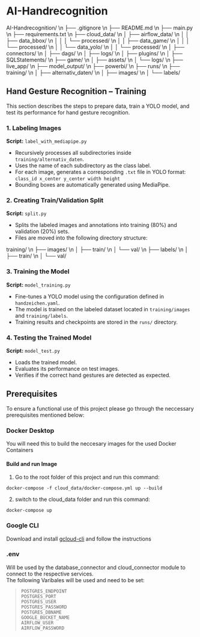 # AI-Handrecognition

AI-Handrecognition/ \n
├── .gitignore  \n
├── README.md  \n
├── main.py \n
├── requirements.txt \n
├── cloud_data/ \n
│   ├── airflow_data/ \n
│   │   ├── data_bbox/ \n
│   │   │   └── processed/ \n
│   │   ├── data_game/ \n
│   │   │   └── processed/ \n
│   │   └── data_yolo/ \n
│   │       └── processed/ \n
│   ├── connectors/ \n
│   ├── dags/ \n
│   ├── logs/ \n
│   ├── plugins/ \n
│   ├── SQLStatements/ \n
├── game/ \n
│   ├── assets/ \n
│   └── logs/ \n
├── live_app/ \n
├── model_output/ \n
├── powerbi/ \n
├── runs/ \n
├── training/ \n
│   ├── alternativ_daten/ \n
│   ├── images/ \n
│   └── labels/ 


## Hand Gesture Recognition – Training 

This section describes the steps to prepare data, train a YOLO model, and test its performance for hand gesture recognition. 

### 1. Labeling Images 

**Script:** `label_with_mediapipe.py` 

- Recursively processes all subdirectories inside `training/alternativ_daten`. 
- Uses the name of each subdirectory as the class label. 
- For each image, generates a corresponding `.txt` file in YOLO format:   
  `class_id x_center y_center width height`  
- Bounding boxes are automatically generated using MediaPipe. 

### 2. Creating Train/Validation Split 

**Script:** `split.py` 

- Splits the labeled images and annotations into training (80%) and validation (20%) sets. 
- Files are moved into the following directory structure: 

training/ \n
├── images/ \n
│ ├── train/ \n
│ └── val/ \n
├── labels/ \n
│ ├── train/ \n
│ └── val/ 


### 3. Training the Model 

**Script:** `model_training.py` 

- Fine-tunes a YOLO model using the configuration defined in `handzeichen.yaml`. 
- The model is trained on the labeled dataset located in `training/images` and `training/labels`. 
- Training results and checkpoints are stored in the `runs/` directory. 

### 4. Testing the Trained Model 

**Script:** `model_test.py` 

- Loads the trained model. 
- Evaluates its performance on test images. 
- Verifies if the correct hand gestures are detected as expected. 




## Prerequisites 

To ensure a functional use of this project please go through the neccessary prerequisites mentioned below:

### Docker Desktop
You will need this to build the neccesary images for the used Docker Containers

#### Build and run Image
1) Go to the root folder of this project and run this command:
```
docker-compose -f cloud_data/docker-compose.yml up --build
```
2) switch to the cloud_data folder and run this command:
```
docker-compose up
```

### Google CLI

Download and install [gcloud-cli](https://cloud.google.com/sdk/docs/install?hl=de) and follow the instructions

### .env
Will be used by the database_connector and cloud_connector module to connect to the respective services.<br>
The following Varibales will be used and need to be set:<br>
> `POSTGRES_ENDPOINT`<br>
`POSTGRES_PORT` <br>
`POSTGRES_USER`<br>
`POSTGRES_PASSWORD`<br>
`POSTGRES_DBNAME`<br>
`GOOGLE_BUCKET_NAME`<br>
`AIRFLOW_USER`<br>
`AIRFLOW_PASSWORD`<br>

